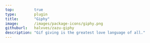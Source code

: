 ```yaml
---
top:         true
type:        plugin
title:       "Giphy"
image:       /images/package-icons/giphy.png
githuburl:   halvves/zazu-giphy
description: "Gif giving is the greatest love language of all."
---
```

